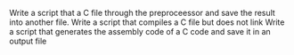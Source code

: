 Write a script that a C file through the preproceessor and save the result into another file.
Write a script that compiles a C file but does not link
Write a script that generates the assembly code of a C code and save it in an output file

